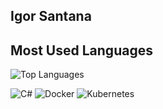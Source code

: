 ## Igor Santana

## Most Used Languages

![Top Languages](https://github-readme-stats.vercel.app/api/top-langs/?username=IgorSantanaM&layout=compact&theme=radical)

![C#](https://img.shields.io/badge/-C%23-239120?style=flat&logo=c-sharp&logoColor=white)
![Docker](https://img.shields.io/badge/-Docker-2496ED?style=flat&logo=docker&logoColor=white)
![Kubernetes](https://img.shields.io/badge/-Kubernetes-326ce5?style=flat&logo=kubernetes&logoColor=white)
